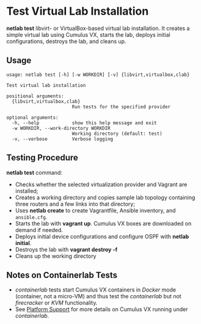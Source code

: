 # Test Virtual Lab Installation

**netlab test** libvirt- or VirtualBox-based virtual lab installation. It creates a simple virtual lab using Cumulus VX, starts the lab, deploys initial configurations, destroys the lab, and cleans up.

## Usage

```text
usage: netlab test [-h] [-w WORKDIR] [-v] {libvirt,virtualbox,clab}

Test virtual lab installation

positional arguments:
  {libvirt,virtualbox,clab}
                        Run tests for the specified provider

optional arguments:
  -h, --help            show this help message and exit
  -w WORKDIR, --work-directory WORKDIR
                        Working directory (default: test)
  -v, --verbose         Verbose logging
```

## Testing Procedure

**netlab test** command:

* Checks whether the selected virtualization provider and Vagrant are installed;
* Creates a working directory and copies sample lab topology containing three routers and a few links into that directory;
* Uses **netlab create** to create Vagrantfile, Ansible inventory, and `ansible.cfg`.
* Starts the lab with **vagrant up**. Cumulus VX boxes are downloaded on demand if needed.
* Deploys initial device configurations and configure OSPF with **netlab initial**.
* Destroys the lab with **vagrant destroy -f**
* Cleans up the working directory

## Notes on Containerlab Tests

* *containerlab* tests start Cumulus VX containers in *Docker* mode (container, not a micro-VM) and thus test the *containerlab* but not *firecracker* or *KVM* functionality.
* See [Platform Support](../platforms.md) for more details on Cumulus VX running under *containerlab*.
